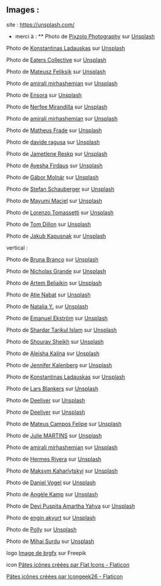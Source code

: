 

## Images :
site : https://unsplash.com/  
* merci à :
** Photo de <a href="https://unsplash.com/fr/@pixzolo?utm_source=unsplash&utm_medium=referral&utm_content=creditCopyText">Pixzolo Photography</a> sur <a href="https://unsplash.com/fr/photos/aeESmmFKH0M?utm_source=unsplash&utm_medium=referral&utm_content=creditCopyText">Unsplash</a>
  
 Photo de <a href="https://unsplash.com/fr/@konstantinas?utm_source=unsplash&utm_medium=referral&utm_content=creditCopyText">Konstantinas Ladauskas</a> sur <a href="https://unsplash.com/fr/photos/8-hNlMngTyQ?utm_source=unsplash&utm_medium=referral&utm_content=creditCopyText">Unsplash</a>
   
Photo de <a href="https://unsplash.com/fr/@eaterscollective?utm_source=unsplash&utm_medium=referral&utm_content=creditCopyText">Eaters Collective</a> sur <a href="https://unsplash.com/fr/photos/ddZYOtZUnBk?utm_source=unsplash&utm_medium=referral&utm_content=creditCopyText">Unsplash</a>
  
Photo de <a href="https://unsplash.com/fr/@mateusz_feliksik?utm_source=unsplash&utm_medium=referral&utm_content=creditCopyText">Mateusz Feliksik</a> sur <a href="https://unsplash.com/fr/photos/-9ypyrRAjdw?utm_source=unsplash&utm_medium=referral&utm_content=creditCopyText">Unsplash</a>
  
Photo de <a href="https://unsplash.com/fr/@amir_v_ali?utm_source=unsplash&utm_medium=referral&utm_content=creditCopyText">amirali mirhashemian</a> sur <a href="https://unsplash.com/fr/photos/jE2fHnuo2lg?utm_source=unsplash&utm_medium=referral&utm_content=creditCopyText">Unsplash</a>
  
Photo de <a href="https://unsplash.com/fr/@ensoraco?utm_source=unsplash&utm_medium=referral&utm_content=creditCopyText">Ensora</a> sur <a href="https://unsplash.com/fr/photos/2Hbj43Nn2BM?utm_source=unsplash&utm_medium=referral&utm_content=creditCopyText">Unsplash</a>
  
Photo de <a href="https://unsplash.com/fr/@nerfee?utm_source=unsplash&utm_medium=referral&utm_content=creditCopyText">Nerfee Mirandilla</a> sur <a href="https://unsplash.com/fr/photos/nSjtB1tBIVw?utm_source=unsplash&utm_medium=referral&utm_content=creditCopyText">Unsplash</a>
  
Photo de <a href="https://unsplash.com/fr/@amir_v_ali?utm_source=unsplash&utm_medium=referral&utm_content=creditCopyText">amirali mirhashemian</a> sur <a href="https://unsplash.com/fr/photos/xQtNCAm-32o?utm_source=unsplash&utm_medium=referral&utm_content=creditCopyText">Unsplash</a>
  
Photo de <a href="https://unsplash.com/fr/@matheusfrade?utm_source=unsplash&utm_medium=referral&utm_content=creditCopyText">Matheus Frade</a> sur <a href="https://unsplash.com/fr/photos/FTsSl_n7d4g?utm_source=unsplash&utm_medium=referral&utm_content=creditCopyText">Unsplash</a>
  
 Photo de <a href="https://unsplash.com/fr/@davideragusa?utm_source=unsplash&utm_medium=referral&utm_content=creditCopyText">davide ragusa</a> sur <a href="https://unsplash.com/fr/photos/FwiLgvi-2Do?utm_source=unsplash&utm_medium=referral&utm_content=creditCopyText">Unsplash</a>

Photo de <a href="https://unsplash.com/fr/@reskp?utm_source=unsplash&utm_medium=referral&utm_content=creditCopyText">Jametlene Reskp</a> sur <a href="https://unsplash.com/fr/photos/q-ZZ6lT16J0?utm_source=unsplash&utm_medium=referral&utm_content=creditCopyText">Unsplash</a>

Photo de <a href="https://unsplash.com/fr/@ayeshafirdaus?utm_source=unsplash&utm_medium=referral&utm_content=creditCopyText">Ayesha Firdaus</a> sur <a href="https://unsplash.com/fr/photos/c3esWyvW3E4?utm_source=unsplash&utm_medium=referral&utm_content=creditCopyText">Unsplash</a>

Photo de <a href="https://unsplash.com/fr/@gabormolnar92?utm_source=unsplash&utm_medium=referral&utm_content=creditCopyText">Gábor Molnár</a> sur <a href="https://unsplash.com/fr/photos/x1HYULyQu70?utm_source=unsplash&utm_medium=referral&utm_content=creditCopyText">Unsplash</a>

Photo de <a href="https://unsplash.com/fr/@wuf2018?utm_source=unsplash&utm_medium=referral&utm_content=creditCopyText">Stefan Schauberger</a> sur <a href="https://unsplash.com/fr/photos/TtW_lX_F3xM?utm_source=unsplash&utm_medium=referral&utm_content=creditCopyText">Unsplash</a>
  
 Photo de <a href="https://unsplash.com/fr/@mayumimaciel?utm_source=unsplash&utm_medium=referral&utm_content=creditCopyText">Mayumi Maciel</a> sur <a href="https://unsplash.com/fr/photos/un-tas-de-beignets-qui-sont-poses-sur-le-sol-tA-eNIV-geQ?utm_source=unsplash&utm_medium=referral&utm_content=creditCopyText">Unsplash</a>

 Photo de <a href="https://unsplash.com/fr/@loren_zot?utm_source=unsplash&utm_medium=referral&utm_content=creditCopyText">Lorenzo Tomassetti</a> sur <a href="https://unsplash.com/fr/photos/XGHCq5jlXkc?utm_source=unsplash&utm_medium=referral&utm_content=creditCopyText">Unsplash</a>

 Photo de <a href="https://unsplash.com/fr/@tdillon19?utm_source=unsplash&utm_medium=referral&utm_content=creditCopyText">Tom Dillon</a> sur <a href="https://unsplash.com/fr/photos/9eIbwtyl4Xs?utm_source=unsplash&utm_medium=referral&utm_content=creditCopyText">Unsplash</a>

 Photo de <a href="https://unsplash.com/fr/@foodiesfeed?utm_source=unsplash&utm_medium=referral&utm_content=creditCopyText">Jakub Kapusnak</a> sur <a href="https://unsplash.com/fr/photos/tEVisOXz26Y?utm_source=unsplash&utm_medium=referral&utm_content=creditCopyText">Unsplash</a>

 vertical :

 Photo de <a href="https://unsplash.com/fr/@brunabranco?utm_source=unsplash&utm_medium=referral&utm_content=creditCopyText">Bruna Branco</a> sur <a href="https://unsplash.com/fr/photos/t8hTmte4O_g?utm_source=unsplash&utm_medium=referral&utm_content=creditCopyText">Unsplash</a>


Photo de <a href="https://unsplash.com/fr/@ndg_visuals?utm_source=unsplash&utm_medium=referral&utm_content=creditCopyText">Nicholas Grande</a> sur <a href="https://unsplash.com/fr/photos/d9jcPTRD9fo?utm_source=unsplash&utm_medium=referral&utm_content=creditCopyText">Unsplash</a>
    
Photo de <a href="https://unsplash.com/fr/@belart84?utm_source=unsplash&utm_medium=referral&utm_content=creditCopyText">Artem Beliaikin</a> sur <a href="https://unsplash.com/fr/photos/IpxzngYooAw?utm_source=unsplash&utm_medium=referral&utm_content=creditCopyText">Unsplash</a>
  
Photo de <a href="https://unsplash.com/fr/@atiiie?utm_source=unsplash&utm_medium=referral&utm_content=creditCopyText">Atie Nabat</a> sur <a href="https://unsplash.com/fr/photos/Uiro__CkZMs?utm_source=unsplash&utm_medium=referral&utm_content=creditCopyText">Unsplash</a>
  
 Photo de <a href="https://unsplash.com/fr/@foxfox?utm_source=unsplash&utm_medium=referral&utm_content=creditCopyText">Natalia Y.</a> sur <a href="https://unsplash.com/fr/photos/ljVSRqHCP2U?utm_source=unsplash&utm_medium=referral&utm_content=creditCopyText">Unsplash</a>
   
Photo de <a href="https://unsplash.com/fr/@emanuelekstrom?utm_source=unsplash&utm_medium=referral&utm_content=creditCopyText">Emanuel Ekström</a> sur <a href="https://unsplash.com/fr/photos/qxvhDhjFy4o?utm_source=unsplash&utm_medium=referral&utm_content=creditCopyText">Unsplash</a>
  
Photo de <a href="https://unsplash.com/fr/@tarikul_islam?utm_source=unsplash&utm_medium=referral&utm_content=creditCopyText">Shardar Tarikul Islam</a> sur <a href="https://unsplash.com/fr/photos/BwFjbXyeP64?utm_source=unsplash&utm_medium=referral&utm_content=creditCopyText">Unsplash</a>
  
Photo de <a href="https://unsplash.com/fr/@shouravsheikh?utm_source=unsplash&utm_medium=referral&utm_content=creditCopyText">Shourav Sheikh</a> sur <a href="https://unsplash.com/fr/photos/G3QteM5boY8?utm_source=unsplash&utm_medium=referral&utm_content=creditCopyText">Unsplash</a>
  
Photo de <a href="https://unsplash.com/fr/@desertroseco?utm_source=unsplash&utm_medium=referral&utm_content=creditCopyText">Aleisha Kalina</a> sur <a href="https://unsplash.com/fr/photos/tQWvZi0Fh48?utm_source=unsplash&utm_medium=referral&utm_content=creditCopyText">Unsplash</a>
  



Photo de <a href="https://unsplash.com/fr/@jkalen71?utm_source=unsplash&utm_medium=referral&utm_content=creditCopyText">Jennifer Kalenberg</a> sur <a href="https://unsplash.com/fr/photos/un-groupe-de-personnes-debout-sous-une-tente-blanche-Q51MfLHBlHM?utm_source=unsplash&utm_medium=referral&utm_content=creditCopyText">Unsplash</a>
  

 Photo de <a href="https://unsplash.com/fr/@konstantinas?utm_content=creditCopyText&utm_medium=referral&utm_source=unsplash">Konstantinas Ladauskas</a> sur <a href="https://unsplash.com/fr/photos/86vIY4SPr6A?utm_content=creditCopyText&utm_medium=referral&utm_source=unsplash">Unsplash</a>
   
Photo de <a href="https://unsplash.com/fr/@lmablankers?utm_content=creditCopyText&utm_medium=referral&utm_source=unsplash">Lars Blankers</a> sur <a href="https://unsplash.com/fr/photos/rcHDmSFdr7Q?utm_content=creditCopyText&utm_medium=referral&utm_source=unsplash">Unsplash</a>
  
Photo de <a href="https://unsplash.com/fr/@deeliver?utm_content=creditCopyText&utm_medium=referral&utm_source=unsplash">Deeliver</a> sur <a href="https://unsplash.com/fr/photos/une-assiette-verte-garnie-daliments-frits-sur-une-table-2jRrG99uS9k?utm_content=creditCopyText&utm_medium=referral&utm_source=unsplash">Unsplash</a>
    
Photo de <a href="https://unsplash.com/fr/@deeliver?utm_content=creditCopyText&utm_medium=referral&utm_source=unsplash">Deeliver</a> sur <a href="https://unsplash.com/fr/photos/une-assiette-verte-garnie-daliments-frits-sur-une-table-2jRrG99uS9k?utm_content=creditCopyText&utm_medium=referral&utm_source=unsplash">Unsplash</a>
      

Photo de <a href="https://unsplash.com/fr/@matcfelipe?utm_content=creditCopyText&utm_medium=referral&utm_source=unsplash">Mateus Campos Felipe</a> sur <a href="https://unsplash.com/fr/photos/-XazBwHUtJs?utm_content=creditCopyText&utm_medium=referral&utm_source=unsplash">Unsplash</a>


Photo de <a href="https://unsplash.com/fr/@staycem?utm_content=creditCopyText&utm_medium=referral&utm_source=unsplash">Julie MARTINS</a> sur <a href="https://unsplash.com/fr/photos/9_JzprubLOs?utm_content=creditCopyText&utm_medium=referral&utm_source=unsplash">Unsplash</a>
          
Photo de <a href="https://unsplash.com/fr/@amir_v_ali?utm_content=creditCopyText&utm_medium=referral&utm_source=unsplash">amirali mirhashemian</a> sur <a href="https://unsplash.com/fr/photos/zrl9pZp-nos?utm_content=creditCopyText&utm_medium=referral&utm_source=unsplash">Unsplash</a>

Photo de <a href="https://unsplash.com/fr/@hermez777?utm_content=creditCopyText&utm_medium=referral&utm_source=unsplash">Hermes Rivera</a> sur <a href="https://unsplash.com/fr/photos/aK6WGqxyHFw?utm_content=creditCopyText&utm_medium=referral&utm_source=unsplash">Unsplash</a>
  
  Photo de <a href="https://unsplash.com/fr/@qwitka?utm_content=creditCopyText&utm_medium=referral&utm_source=unsplash">Maksym Kaharlytskyi</a> sur <a href="https://unsplash.com/fr/photos/3uJt73tr4hI?utm_content=creditCopyText&utm_medium=referral&utm_source=unsplash">Unsplash</a>
  
  Photo de <a href="https://unsplash.com/fr/@vogel11?utm_content=creditCopyText&utm_medium=referral&utm_source=unsplash">Daniel Vogel</a> sur <a href="https://unsplash.com/fr/photos/PUDQGDlM_V8?utm_content=creditCopyText&utm_medium=referral&utm_source=unsplash">Unsplash</a>
  
  Photo de <a href="https://unsplash.com/fr/@angelekamp?utm_content=creditCopyText&utm_medium=referral&utm_source=unsplash">Angèle Kamp</a> sur <a href="https://unsplash.com/fr/photos/WpnGOZ3C5uU?utm_content=creditCopyText&utm_medium=referral&utm_source=unsplash">Unsplash</a>
  
  Photo de <a href="https://unsplash.com/fr/@deviyahya?utm_content=creditCopyText&utm_medium=referral&utm_source=unsplash">Devi Puspita Amartha Yahya</a> sur <a href="https://unsplash.com/fr/photos/VF9eXSY5_50?utm_content=creditCopyText&utm_medium=referral&utm_source=unsplash">Unsplash</a>
  
  Photo de <a href="https://unsplash.com/fr/@enginakyurt?utm_content=creditCopyText&utm_medium=referral&utm_source=unsplash">engin akyurt</a> sur <a href="https://unsplash.com/fr/photos/Jrvcg9My0B4?utm_content=creditCopyText&utm_medium=referral&utm_source=unsplash">Unsplash</a>
  
  Photo de <a href="https://unsplash.com/fr/@solotravel_photalkgraphy?utm_content=creditCopyText&utm_medium=referral&utm_source=unsplash">Polly</a> sur <a href="https://unsplash.com/fr/photos/JxoW7xyAUGg?utm_content=creditCopyText&utm_medium=referral&utm_source=unsplash">Unsplash</a>

  Photo de <a href="https://unsplash.com/fr/@mihaisurdu?utm_content=creditCopyText&utm_medium=referral&utm_source=unsplash">Mihai Surdu</a> sur <a href="https://unsplash.com/fr/photos/oBxnHrCSa8E?utm_content=creditCopyText&utm_medium=referral&utm_source=unsplash">Unsplash</a>
  
  

  
  logo
  <a href="https://fr.freepik.com/vecteurs-libre/conception-banniere-journee-nationale-spaghettis_33976278.htm#query=logo%20pate&position=11&from_view=search&track=ais">Image de brgfx</a> sur Freepik          

  icon
  <a href="https://www.flaticon.com/fr/icones-gratuites/pates" title="pâtes icônes">Pâtes icônes créées par Flat Icons - Flaticon</a>

  <a href="https://www.flaticon.com/fr/icones-gratuites/pates" title="pâtes icônes">Pâtes icônes créées par Icongeek26 - Flaticon</a>